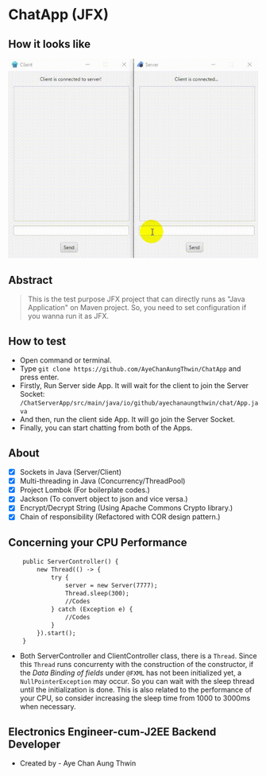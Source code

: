 # ChatApp (JFX)

## How it looks like
<img src="images/chat-app.gif" alt="Chat App Animation Gif">

## Abstract
> This is the test purpose JFX project that can directly runs as "Java Application" on Maven project.
> So, you need to set configuration if you wanna run it as JFX.

## How to test
- Open command or terminal.
- Type ```git clone https://github.com/AyeChanAungThwin/ChatApp``` and press enter.
- Firstly, Run Server side App. It will wait for the client to join the Server Socket: ```/ChatServerApp/src/main/java/io/github/ayechanaungthwin/chat/App.java```
- And then, run the client side App. It will go join the Server Socket.
- Finally, you can start chatting from both of the Apps.

## About
- [X] Sockets in Java (Server/Client)
- [X] Multi-threading in Java (Concurrency/ThreadPool)
- [X] Project Lombok (For boilerplate codes.)
- [X] Jackson (To convert object to json and vice versa.)
- [X] Encrypt/Decrypt String (Using Apache Commons Crypto library.)
- [X] Chain of responsibility (Refactored with COR design pattern.)

## Concerning your CPU Performance
```
	public ServerController() {
		new Thread(() -> {
			try {
				server = new Server(7777); 
				Thread.sleep(300); 
				//Codes
			} catch (Exception e) {
				//Codes
			}
		}).start();
	}
```
- Both ServerController and ClientController class, there is a ```Thread```. Since this ```Thread``` runs concurrenty with the construction of the constructor, if the _Data Binding of fields_ under ```@FXML``` has not been initialized yet, a ```NullPointerException``` may occur. So you can wait with the sleep thread until the initialization is done. This is also related to the performance of your CPU, so consider increasing the sleep time from 1000 to 3000ms when necessary.

## Electronics Engineer-cum-J2EE Backend Developer ##
-  Created by - Aye Chan Aung Thwin